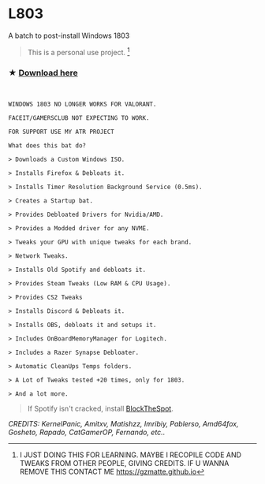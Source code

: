 # L803

A batch to post-install Windows 1803

> This is a personal use project. [^x]
[^x]: I JUST DOING THIS FOR LEARNING. MAYBE I RECOPILE CODE AND TWEAKS FROM OTHER PEOPLE, GIVING CREDITS. IF U WANNA REMOVE THIS CONTACT ME https://gzmatte.github.io


### ★ [Download here](https://github.com/gzmatte/L803/releases/download/1/L803.bat)


</br> 

`WINDOWS 1803 NO LONGER WORKS FOR VALORANT.`

`FACEIT/GAMERSCLUB NOT EXPECTING TO WORK.`

`FOR SUPPORT USE MY ATR PROJECT`


```
What does this bat do?

> Downloads a Custom Windows ISO.

> Installs Firefox & Debloats it.

> Installs Timer Resolution Background Service (0.5ms).

> Creates a Startup bat.

> Provides Debloated Drivers for Nvidia/AMD.

> Provides a Modded driver for any NVME.

> Tweaks your GPU with unique tweaks for each brand.

> Network Tweaks.

> Installs Old Spotify and debloats it.

> Provides Steam Tweaks (Low RAM & CPU Usage).

> Provides CS2 Tweaks

> Installs Discord & Debloats it.

> Installs OBS, debloats it and setups it.

> Includes OnBoardMemoryManager for Logitech.

> Includes a Razer Synapse Debloater.

> Automatic CleanUps Temps folders.

> A Lot of Tweaks tested +20 times, only for 1803.

> And a lot more.

```
> If Spotify isn't cracked, install [BlockTheSpot](https://github.com/mrpond/BlockTheSpot).

_CREDITS: KernelPanic, Amitxv, Matishzz, Imribiy, Pablerso, Amd64fox, Gosheto, Rapado, CatGamerOP, Fernando, etc.._ 
